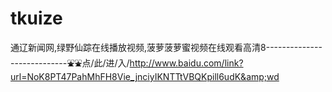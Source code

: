 # tkuize
通辽新闻网,绿野仙踪在线播放视频,菠萝菠萝蜜视频在线观看高清8----------------------------⛲⛲点/此/进/入/http://www.baidu.com/link?url=NoK8PT47PahMhFH8Vie_jnciyIKNTTtVBQKpill6udK&amp;wd
